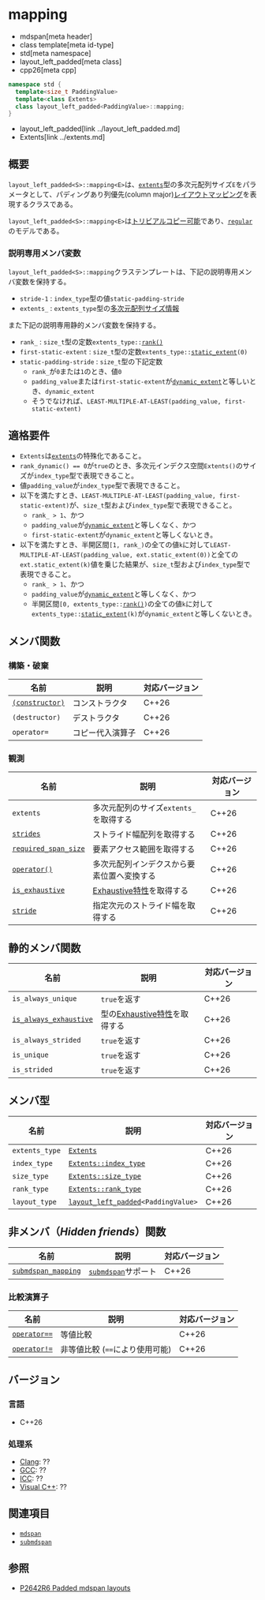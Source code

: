 # mapping
* mdspan[meta header]
* class template[meta id-type]
* std[meta namespace]
* layout_left_padded[meta class]
* cpp26[meta cpp]

```cpp
namespace std {
  template<size_t PaddingValue>
  template<class Extents>
  class layout_left_padded<PaddingValue>::mapping;
}
```
* layout_left_padded[link ../layout_left_padded.md]
* Extents[link ../extents.md]

## 概要
`layout_left_padded<S>::mapping<E>`は、[`extents`](../extents.md)型の多次元配列サイズ`E`をパラメータとして、パディングあり列優先(column major)[レイアウトマッピング](../LayoutMapping.md)を表現するクラスである。

`layout_left_padded<S>::mapping<E>`は[トリビアルコピー可能](/reference/type_traits/is_trivially_copyable.md)であり、[`regular`](/reference/concepts/regular.md)のモデルである。

### 説明専用メンバ変数
`layout_left_padded<S>::mapping`クラステンプレートは、下記の説明専用メンバ変数を保持する。

- `stride-1` : `index_type`型の値`static-padding-stride`
- `extents_` : `extents_type`型の[多次元配列サイズ情報](../extents.md)

また下記の説明専用静的メンバ変数を保持する。

- `rank_` : `size_t`型の定数`extents_type::`[`rank()`](../extents/rank.md)
- `first-static-extent` : `size_t`型の定数`extents_type::`[`static_extent`](../extents/static_extent.md)`(0)`
- `static-padding-stride` : `size_t`型の下記定数
    - `rank_`が`0`または`1`のとき、値`0`
    - `padding_value`または`first-static-extent`が[`dynamic_extent`](/reference/span/dynamic_extent.md)と等しいとき、`dynamic_extent`
    - そうでなければ、`LEAST-MULTIPLE-AT-LEAST(padding_value, first-static-extent)`


## 適格要件
- `Extents`は[`extents`](../extents.md)の特殊化であること。
- `rank_dynamic() == 0`が`true`のとき、多次元インデクス空間`Extents()`のサイズが`index_type`型で表現できること。
- 値`padding_value`が`index_type`型で表現できること。
- 以下を満たすとき、`LEAST-MULTIPLE-AT-LEAST(padding_value, first-static-extent)`が、`size_t`型および`index_type`型で表現できること。
    - `rank_ > 1`、かつ
    - `padding_value`が[`dynamic_extent`](/reference/span/dynamic_extent.md)と等しくなく、かつ
    - `first-static-extent`が`dynamic_extent`と等しくないとき。
- 以下を満たすとき、半開区間`[1, rank_)`の全ての値`k`に対して`LEAST-MULTIPLE-AT-LEAST(padding_value, ext.static_extent(0))`と全ての`ext.static_extent(k)`値を乗じた結果が、`size_t`型および`index_type`型で表現できること。
    - `rank_ > 1`、かつ
    - `padding_value`が[`dynamic_extent`](/reference/span/dynamic_extent.md)と等しくなく、かつ
    - 半開区間`[0, extents_type::`[`rank()`](../extents/rank.md)`)`の全ての値`k`に対して`extents_type::`[`static_extent`](../extents/static_extent.md)`(k)`が`dynamic_extent`と等しくないとき。


## メンバ関数
### 構築・破棄

| 名前 | 説明 | 対応バージョン |
|------|------|----------------|
| [`(constructor)`](mapping/op_constructor.md.nolink) | コンストラクタ | C++26 |
| `(destructor)` | デストラクタ | C++26 |
| `operator=`    | コピー代入演算子 | C++26 |

### 観測

| 名前 | 説明 | 対応バージョン |
|------|------|----------------|
| `extents` | 多次元配列のサイズ`extents_`を取得する | C++26 |
| [`strides`](mapping/strides.md.nolink) | ストライド幅配列を取得する | C++26 |
| [`required_span_size`](mapping/required_span_size.md.nolink) | 要素アクセス範囲を取得する | C++26 |
| [`operator()`](mapping/op_call.md.nolink) | 多次元配列インデクスから要素位置へ変換する | C++26 |
| [`is_exhaustive`](mapping/is_exhaustive.md.nolink) | [Exhaustive特性](../LayoutMapping.md)を取得する | C++26 |
| [`stride`](mapping/stride.md.nolink) | 指定次元のストライド幅を取得する | C++26 |


## 静的メンバ関数

| 名前 | 説明 | 対応バージョン |
|------|------|----------------|
| `is_always_unique`  | `true`を返す | C++26 |
| [`is_always_exhaustive`](mapping/is_always_exhaustive.md.nolink) | 型の[Exhaustive特性](../LayoutMapping.md)を取得する | C++26 |
| `is_always_strided` | `true`を返す | C++26 |
| `is_unique`  | `true`を返す | C++26 |
| `is_strided` | `true`を返す | C++26 |


## メンバ型

| 名前 | 説明 | 対応バージョン |
|------|------|----------------|
| `extents_type` | [`Extents`](../extents.md) | C++26 |
| `index_type` | [`Extents::index_type`](../extents.md) | C++26 |
| `size_type` | [`Extents::size_type`](../extents.md) | C++26 |
| `rank_type` | [`Extents::rank_type`](../extents.md) | C++26 |
| `layout_type` | [`layout_left_padded`](../layout_left_padded.md)`<PaddingValue>` | C++26 |


## 非メンバ（*Hidden friends*）関数

| 名前 | 説明 | 対応バージョン |
|------|------|----------------|
| [`submdspan_mapping`](mapping/submdspan_mapping.md.nolink) | [`submdspan`](../submdspan.md)サポート | C++26 |

### 比較演算子

| 名前 | 説明 | 対応バージョン |
|------|------|----------------|
| [`operator==`](mapping/op_equal.md.nolink) | 等値比較 | C++26 |
| [`operator!=`](mapping/op_equal.md.nolink) | 非等値比較 (`==`により使用可能) | C++26 |


## バージョン
### 言語
- C++26

### 処理系
- [Clang](/implementation.md#clang): ??
- [GCC](/implementation.md#gcc): ??
- [ICC](/implementation.md#icc): ??
- [Visual C++](/implementation.md#visual_cpp): ??


## 関連項目
- [`mdspan`](../mdspan.md)
- [`submdspan`](../submdspan.md)


## 参照
- [P2642R6 Padded mdspan layouts](https://www.open-std.org/jtc1/sc22/wg21/docs/papers/2024/p2642r6.pdf)
